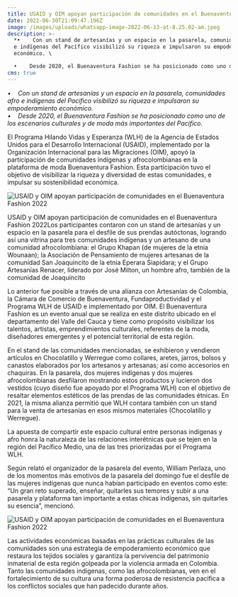 ```yaml
---
title: USAID y OIM apoyan participación de comunidades en el Buenaventura Fashion 2022
date: 2022-06-30T21:09:47.196Z
image: /images/uploads/whatsapp-image-2022-06-13-at-8.25.02-am.jpeg
description: >-
  *•    Con un stand de artesanías y un espacio en la pasarela, comunidades afro
  e indígenas del Pacífico visibilizó su riqueza e impulsaron su empoderamiento
  económico. \

  •    Desde 2020, el Buenaventura Fashion se ha posicionado como uno de los escenarios culturales y de moda más importantes del Pacífico.*
cms: true
---
```

*•    Con un stand de artesanías y un espacio en la pasarela, comunidades afro e indígenas del Pacífico visibilizó su riqueza e impulsaron su empoderamiento económico. \
•    Desde 2020, el Buenaventura Fashion se ha posicionado como uno de los escenarios culturales y de moda más importantes del Pacífico.*

El Programa Hilando Vidas y Esperanza (WLH) de la Agencia de Estados Unidos para el Desarrollo Internacional (USAID), implementado por la Organización Internacional para las Migraciones (OIM), apoyó la participación de comunidades indígenas y afrocolombianas en la plataforma de moda Buenaventura Fashion. Esta participación tuvo el objetivo de visibilizar la riqueza y diversidad de estas comunidades, e impulsar su sostenibilidad económica. 

![USAID y OIM apoyan participación de comunidades en el Buenaventura Fashion 2022](https://colombia.iom.int/sites/g/files/tmzbdl1011/files/images/Notas/whatsapp-image-2022-06-13-at-6.54.57-pm.jpeg)

USAID y OIM apoyan participación de comunidades en el Buenaventura Fashion 2022Los participantes contaron con un stand de artesanías y un espacio en la pasarela para el desfile de sus prendas autóctonas, logrando así una vitrina para tres comunidades indígenas y un artesano de una comunidad afrocolombiana: el Grupo Khapan (de mujeres de la etnia Wounaan); la Asociación de Pensamiento de mujeres artesanas de la comunidad San Joaquincito de la etnia Eperara Siapidara; y el Grupo Artesanías Renacer, liderado por José Milton, un hombre afro, también de la comunidad de Joaquincito

Lo anterior fue posible a través de una alianza con Artesanías de Colombia, la Cámara de Comercio de Buenaventura, Fundaproductividad y el Programa WLH de USAID e implementado por OIM. El Buenaventura Fashion es un evento anual que se realiza en este distrito ubicado en el departamento del Valle del Cauca y tiene como propósito visibilizar los talentos, artistas, emprendimientos culturales, referentes de la moda, diseñadores emergentes y el potencial territorial de esta región.

En el stand de las comunidades mencionadas, se exhibieron y vendieron artículos en Chocolatillo y Werregue como collares, aretes, jarros, bolsos y canastos elaborados por los artesanos y artesanas; así como accesorios en chaquiras. En la pasarela, dos mujeres indígenas y dos mujeres afrocolombianas desfilaron mostrando estos productos y lucieron dos vestidos (cuyo diseño fue apoyado por el Programa WLH) con el objetivo de resaltar elementos estéticos de las prendas de las comunidades étnicas. En 2021, la misma alianza permitió que WLH contara también con un stand para la venta de artesanías en esos mismos materiales (Chocolatillo y Werregue).

La apuesta de compartir este espacio cultural entre personas indígenas y afro honra la naturaleza de las relaciones interétnicas que se tejen en la región del Pacífico Medio, una de las tres priorizadas por el Programa WLH. 

Según relató el organizador de la pasarela del evento, William Perlaza, uno de los momentos más emotivos de la pasarela del domingo fue el desfile de las mujeres indígenas que nunca habían participado en eventos como este: “Un gran reto superado, enseñar, quitarles sus temores y subir a una pasarela y plataforma tan importante a estas chicas indígenas, sin quitarles su esencia”, mencionó.

![USAID y OIM apoyan participación de comunidades en el Buenaventura Fashion 2022](https://colombia.iom.int/sites/g/files/tmzbdl1011/files/images/Notas/whatsapp-image-2022-06-13-at-8.27.20-am-1.jpeg)

Las actividades económicas basadas en las prácticas culturales de las comunidades son una estrategia de empoderamiento económico que restaura los tejidos sociales y garantiza la pervivencia del patrimonio inmaterial de esta región golpeada por la violencia armada en Colombia. Tanto las comunidades indígenas, como las afrocolombianas, ven en el fortalecimiento de su cultura una forma poderosa de resistencia pacífica a los conflictos sociales que han padecido durante años.
